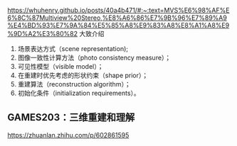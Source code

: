https://whuhenry.github.io/posts/40a4b471/#:~:text=MVS%E6%98%AF%E6%8C%87Multiview%20Stereo,%E8%A6%86%E7%9B%96%E7%89%A9%E4%BD%93%E7%9A%84%E5%85%A8%E9%83%A8%E8%A1%A8%E9%9D%A2%E3%80%82 大致介绍

1. 场景表达方式（scene representation);
2. 图像一致性计算方法（photo consistency measure）；
3. 可见性模型（visible model）；
4. 在重建时优先考虑的形状约束（shape prior）；
5. 重建算法（reconstruction algorithm）；
6. 初始化条件（initialization requirements）。
## GAMES203：三维重建和理解
https://zhuanlan.zhihu.com/p/602861595